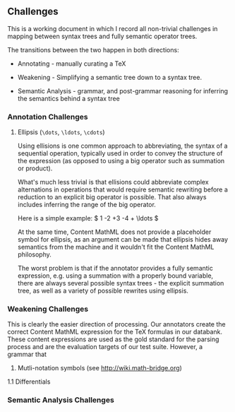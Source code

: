 ## Challenges

This is a working document in which I record all non-trivial challenges in mapping between syntax trees and fully semantic operator trees.

The transitions between the two happen in both directions:
 
* Annotating - manually curating a TeX 
 
* Weakening - Simplifying a semantic tree down to a syntax tree.

* Semantic Analysis - grammar, and post-grammar reasoning for inferring the semantics behind a syntax tree
 
### Annotation Challenges

1. Ellipsis (```\dots```, ```\ldots```, ```\cdots```)

    Using ellisions is one common approach to abbreviating, the syntax of a sequential operation, typically used in order to convey the structure of the expression (as opposed to using a big operator such as summation or product).

    What's much less trivial is that ellisions could abbreviate complex alternations in operations that would require semantic rewriting before a reduction to an explicit big operator is possible. That also always includes inferring the range of the big operator.

    Here is a simple example: $ 1 -2 +3 -4 + \ldots $

    At the same time, Content MathML does not provide a placeholder symbol for ellipsis, as an argument can be made that ellipsis hides away semantics from the machine and it wouldn't fit the Content MathML philosophy.

    The worst problem is that if the annotator provides a fully semantic expression, e.g. using a summation with a properly bound variable, there are always several possible syntax trees - the explicit summation tree, as well as a variety of possible rewrites using ellipsis.


### Weakening Challenges

This is clearly the easier direction of processing. Our annotators create the correct Content MathML expression for the TeX formulas in our databank. These content expressions are used as the gold standard for the parsing process and are the evaluation targets of our test suite. However, a grammar that 

1. Mutli-notation symbols (see http://wiki.math-bridge.org)

  1.1 Differentials

### Semantic Analysis Challenges
